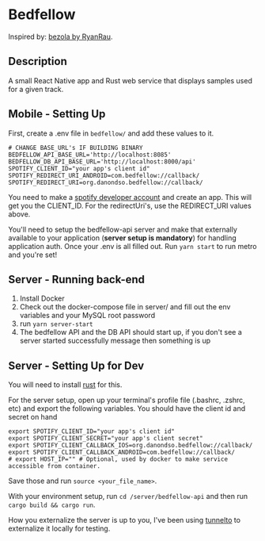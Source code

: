 # Bedfellow

Inspired by: [bezola by RyanRau](https://github.com/RyanRau/bezola).

## Description

A small React Native app and Rust web service that displays samples used for a given track.

## Mobile - Setting Up

First, create a .env file in `bedfellow/` and add these values to it.

```.env
# CHANGE BASE_URL's IF BUILDING BINARY
BEDFELLOW_API_BASE_URL='http://localhost:8085'
BEDFELLOW_DB_API_BASE_URL='http://localhost:8000/api'
SPOTIFY_CLIENT_ID="your app's client id"
SPOTIFY_REDIRECT_URI_ANDROID=com.bedfellow://callback/
SPOTIFY_REDIRECT_URI=org.danondso.bedfellow://callback/
```

You need to make a [spotify developer account](https://developer.spotify.com) and create an app. This will get you the CLIENT_ID. For the redirectUri's, use the REDIRECT_URI values above.

You'll need to setup the bedfellow-api server and make that externally available to your application (**server setup is mandatory**) for handling application auth. Once your .env is all filled out. Run `yarn start` to run metro and you're set!

## Server - Running back-end

1. Install Docker
2. Check out the docker-compose file in server/ and fill out the env variables and your MySQL root password
3. run `yarn server-start`
4. The bedfellow API and the DB API should start up, if you don't see a server started successfully message then something is up

## Server - Setting Up for Dev

You will need to install [rust](https://www.rust-lang.org/tools/install) for this.

For the server setup, open up your terminal's profile file (.bashrc, .zshrc, etc) and export the following variables. You should have the client id and secret on hand

```zshrc
export SPOTIFY_CLIENT_ID="your app's client id"
export SPOTIFY_CLIENT_SECRET="your app's client secret"
export SPOTIFY_CLIENT_CALLBACK_IOS=org.danondso.bedfellow://callback/
export SPOTIFY_CLIENT_CALLBACK_ANDROID=com.bedfellow://callback/
# export HOST_IP="" # Optional, used by docker to make service accessible from container.
```

Save those and run `source <your_file_name>`.

With your environment setup, run `cd /server/bedfellow-api` and then run `cargo build && cargo run`.

How you externalize the server is up to you, I've been using [tunnelto](https://tunnelto.dev) to externalize it locally for testing.
